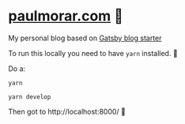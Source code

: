 # [paulmorar.com](https://paulmorar.com/) 📕

My personal blog based on [Gatsby blog starter](https://github.com/gatsbyjs/gatsby-starter-blog)

To run this locally you need to have `yarn` installed. 🔩

Do a:

`yarn`

`yarn develop`

Then got to http://localhost:8000/ 🧙‍
